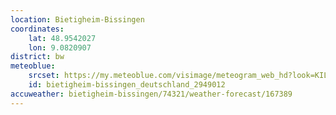 ```yaml
---
location: Bietigheim-Bissingen
coordinates:
    lat: 48.9542027
    lon: 9.0820907
district: bw
meteoblue:
    srcset: https://my.meteoblue.com/visimage/meteogram_web_hd?look=KILOMETER_PER_HOUR%2CCELSIUS%2CMILLIMETER&apikey=5838a18e295d&temperature=C&windspeed=kmh&precipitationamount=mm&winddirection=3char&city=Bietigheim-Bissingen&iso2=de&lat=48.944099&lon=9.117550&asl=226&tz=Europe%2FBerlin&lang=de&sig=d241618d7b63b6bfdfdb4fee0f8f28d2
    id: bietigheim-bissingen_deutschland_2949012
accuweather: bietigheim-bissingen/74321/weather-forecast/167389
---
```

